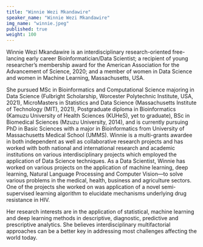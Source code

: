 ```yaml
---
title: "Winnie Wezi Mkandawire"
speaker_name: "Winnie Wezi Mkandawire"
img_name: "winnie.jpeg"
published: true
weight: 100
---
```


Winnie Wezi Mkandawire is an interdisciplinary research-oriented free-lancing early career Bioinformatician/Data Scientist; a recipient of young researcher’s membership award for the American Association for the Advancement of Science, 2020; and a member of women in Data Science and women in Machine Learning, Massachusetts, USA. 

She pursued MSc in Bioinformatics and Computational Science majoring in Data Science (Fulbright Scholarship, Worcester Polytechnic Institute, USA, 2021), MicroMasters in Statistics and Data Science (Massachusetts Institute of Technology (MIT), 2021), Postgraduate diploma in Bioinformatics (Kamuzu University of Health Sciences (KUHeS), yet to graduate), BSc in Biomedical Sciences (Mzuzu University, 2014), and is currently pursuing PhD in Basic Sciences with a major in Bioinformatics from University of Massachusetts Medical School (UMMS). Winnie is a multi-grants awardee in both independent as well as collaborative research projects and has worked with both national and international research and academic institutions on various interdisciplinary projects which employed the application of Data Science techniques. As a Data Scientist, Winnie has worked on various projects on the application of machine learning, deep learning, Natural Language Processing and Computer Vision—to solve various problems in the medical, health, business and agriculture sectors. One of the projects she worked on was application of a novel semi-supervised learning algorithm to elucidate mechanisms underlying drug resistance in HIV. 

Her research interests are in the application of statistical, machine learning and deep learning methods in descriptive, diagnostic, predictive and prescriptive analytics. She believes interdisciplinary multifactorial approaches can be a better key in addressing most challenges affecting the world today.
